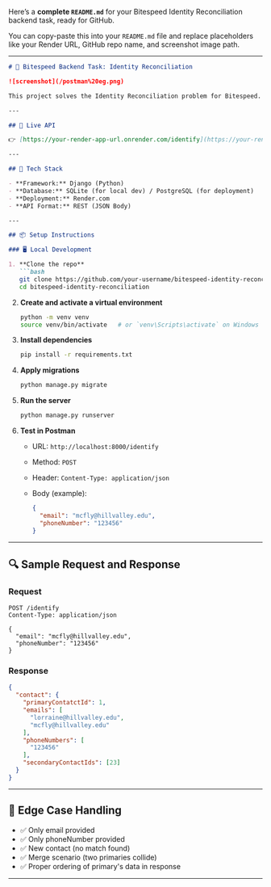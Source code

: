Here’s a **complete `README.md`** for your Bitespeed Identity Reconciliation backend task, ready for GitHub.

You can copy-paste this into your `README.md` file and replace placeholders like your Render URL, GitHub repo name, and screenshot image path.

---

````markdown
# 🧠 Bitespeed Backend Task: Identity Reconciliation

![screenshot](/postman%20eg.png)

This project solves the Identity Reconciliation problem for Bitespeed. It consolidates contact records (email and phone numbers) across multiple purchases to maintain a unique customer identity.

---

## 🚀 Live API

👉 [https://your-render-app-url.onrender.com/identify](https://your-render-app-url.onrender.com/identify)

---

## 🔧 Tech Stack

- **Framework:** Django (Python)
- **Database:** SQLite (for local dev) / PostgreSQL (for deployment)
- **Deployment:** Render.com
- **API Format:** REST (JSON Body)

---

## 📦 Setup Instructions

### 🖥️ Local Development

1. **Clone the repo**
   ```bash
   git clone https://github.com/your-username/bitespeed-identity-reconciliation.git
   cd bitespeed-identity-reconciliation
````

2. **Create and activate a virtual environment**

   ```bash
   python -m venv venv
   source venv/bin/activate   # or `venv\Scripts\activate` on Windows
   ```

3. **Install dependencies**

   ```bash
   pip install -r requirements.txt
   ```

4. **Apply migrations**

   ```bash
   python manage.py migrate
   ```

5. **Run the server**

   ```bash
   python manage.py runserver
   ```

6. **Test in Postman**

   * URL: `http://localhost:8000/identify`
   * Method: `POST`
   * Header: `Content-Type: application/json`
   * Body (example):

     ```json
     {
       "email": "mcfly@hillvalley.edu",
       "phoneNumber": "123456"
     }
     ```

---

## 🔍 Sample Request and Response

### Request

```http
POST /identify
Content-Type: application/json

{
  "email": "mcfly@hillvalley.edu",
  "phoneNumber": "123456"
}
```

### Response

```json
{
  "contact": {
    "primaryContatctId": 1,
    "emails": [
      "lorraine@hillvalley.edu",
      "mcfly@hillvalley.edu"
    ],
    "phoneNumbers": [
      "123456"
    ],
    "secondaryContactIds": [23]
  }
}
```

---

## 🔁 Edge Case Handling

* ✅ Only email provided
* ✅ Only phoneNumber provided
* ✅ New contact (no match found)
* ✅ Merge scenario (two primaries collide)
* ✅ Proper ordering of primary's data in response

---
